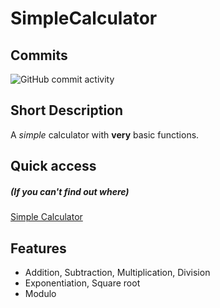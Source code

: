 # SimpleCalculator

## Commits
![GitHub commit activity](https://img.shields.io/github/commit-activity/w/Bill-GD/SimpleCalculator?style=plastic)

## Short Description

A _simple_ calculator with **very** basic functions.

## Quick access

##### (If you can't find out where)

[Simple Calculator](https://bill-gd.github.io/SimpleCalculator/)

## Features

- Addition, Subtraction, Multiplication, Division
- Exponentiation, Square root
- Modulo
